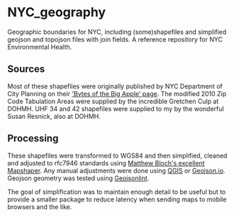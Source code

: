 # NYC_geography
 Geographic boundaries for NYC, including (some)shapefiles and simplified geojson and topojson files with join fields. A reference repository for NYC Environmental Health.

## Sources
 Most of these shapefiles were originally published by NYC Department of City Planning on their ['Bytes of the Big Apple' page](https://www1.nyc.gov/site/planning/data-maps/open-data.page). The modified 2010 Zip Code Tabulation Areas were supplied by the incredible Gretchen Culp at DOHMH. UHF 34 and 42 shapefiles were supplied to my by the wonderful Susan Resnick, also at DOHMH. 

## Processing
 These shapefiles were transformed to WGS84 and then simplified, cleaned and adjusted to rfc7946 standards using [Matthew Bloch's excellent Mapshaper](https://mapshaper.org/). Any manual adjustments were done using [QGIS](https://qgis.org/en/site/) or [Geojson.io](http://geojson.io/). Geojson geometry was tested using [Geojsonlint](http://geojsonlint.com/).

The goal of simplification was to maintain enough detail to be useful but to provide a smaller package to reduce latency when sending maps to mobile browsers and the like. 


